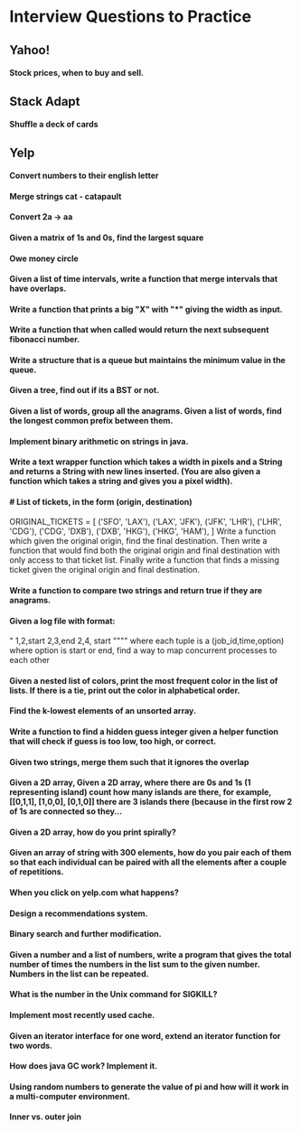 # Interview Questions to Practice

## Yahoo!
#### Stock prices, when to buy and sell.

## Stack Adapt
#### Shuffle a deck of cards

## Yelp

#### Convert numbers to their english letter

#### Merge strings cat - catapault

#### Convert 2a -> aa

#### Given a matrix of 1s and 0s, find the largest square

#### Owe money circle

#### Given a list of time intervals, write a function that merge intervals that have overlaps.

#### Write a function that prints a big "X" with "\*" giving the width as input.

#### Write a function that when called would return the next subsequent fibonacci number.

#### Write a structure that is a queue but maintains the minimum value in the queue.

#### Given a tree, find out if its a BST or not.

#### Given a list of words, group all the anagrams. Given a list of words, find the longest common prefix between them.

#### Implement binary arithmetic on strings in java.

#### Write a text wrapper function which takes a width in pixels and a String and returns a String with new lines inserted. (You are also given a function which takes a string and gives you a pixel width).

#### # List of tickets, in the form (origin, destination)
ORIGINAL_TICKETS = [
  ('SFO', 'LAX'),
  ('LAX', 'JFK'),
  ('JFK', 'LHR'),
  ('LHR', 'CDG'),
  ('CDG', 'DXB'),
  ('DXB', 'HKG'),
  ('HKG', 'HAM'),
]
Write a function which given the original origin, find the final
destination. Then write a function that would find both the
original origin and final destination with only access to that
ticket list. Finally write a function that finds a missing ticket
given the original origin and final destination. 

#### Write a function to compare two strings and return true if they are anagrams.

#### Given a log file with format: 
" 1,2,start
2,3,end
2,4, start """"
where each tuple is a (job_id,time,option) where option is start or end, find a
way to map concurrent processes to each other  
#### Given a nested list of colors, print the most frequent color in the list of lists. If there is a tie, print out the color in alphabetical order.

#### Find the k-lowest elements of an unsorted array. 

#### Write a function to find a hidden guess integer given a helper function that will check if guess is too low, too high, or correct.

#### Given two strings, merge them such that it ignores the overlap

#### Given a 2D array, Given a 2D array, where there are 0s and 1s (1 representing island) count how many islands are there, for example, [[0,1,1], [1,0,0], [0,1,0]] there are 3 islands there (because in the first row 2 of 1s are connected so they…

#### Given a 2D array, how do you print spirally?

#### Given an array of string with 300 elements, how do you pair each of them so that each individual can be paired with all the elements after a couple of repetitions.

#### When you click on yelp.com what happens?

#### Design a recommendations system.

#### Binary search and further modification.

#### Given a number and a list of numbers, write a program that gives the total number of times the numbers in the list sum to the given number. Numbers in the list can be repeated.

#### What is the number in the Unix command for SIGKILL?

#### Implement most recently used cache.

#### Given an iterator interface for one word, extend an iterator function for two words.

#### How does java GC work? Implement it.

#### Using random numbers to generate the value of pi and how will it work in a multi-computer environment.

#### Inner vs. outer join

